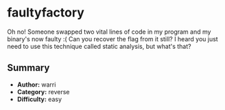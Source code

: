 # faultyfactory
Oh no! Someone swapped two vital lines of code in my program and my binary's now faulty :( Can you recover the flag from it still? I heard you just need to use this technique called static analysis, but what's that?

## Summary
- **Author:** warri
- **Category:** reverse
- **Difficulty:** easy

